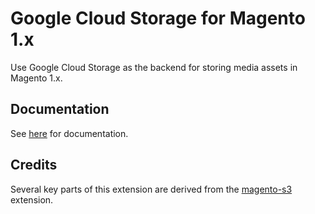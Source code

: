 # Google Cloud Storage for Magento 1.x

Use Google Cloud Storage as the backend for storing media assets in Magento 1.x.

## Documentation

See [here](https://docs.nickolasburr.com/magento/extensions/1.x/magegcs/latest/) for documentation.

## Credits

Several key parts of this extension are derived from the [magento-s3](https://github.com/thaiphan/magento-s3) extension.
